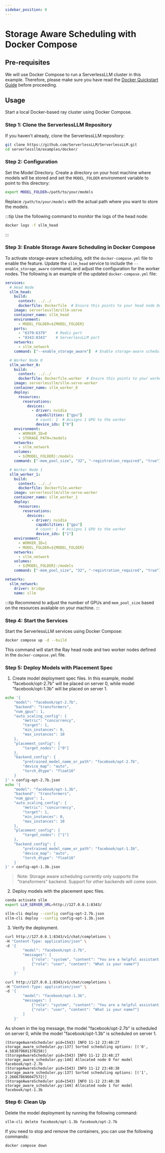 ```yaml
---
sidebar_position: 0
---
```


# Storage Aware Scheduling with Docker Compose

## Pre-requisites

We will use Docker Compose to run a ServerlessLLM cluster in this example. Therefore, please make sure you have read the [Docker Quickstart Guide](../getting_started/docker_quickstart.md) before proceeding.

## Usage

Start a local Docker-based ray cluster using Docker Compose.

### Step 1: Clone the ServerlessLLM Repository

If you haven't already, clone the ServerlessLLM repository:

```bash
git clone https://github.com/ServerlessLLM/ServerlessLLM.git
cd serverlessllm/examples/docker/
```

### Step 2: Configuration

Set the Model Directory. Create a directory on your host machine where models will be stored and set the `MODEL_FOLDER` environment variable to point to this directory:

```bash
export MODEL_FOLDER=/path/to/your/models
```

Replace `/path/to/your/models` with the actual path where you want to store the models.

:::tip
Use the following command to monitor the logs of the head node:

```bash
docker logs -f sllm_head
```
:::

### Step 3: Enable Storage Aware Scheduling in Docker Compose

To activate storage-aware scheduling, edit the `docker-compose.yml` file to enable the feature. Update the `sllm_head` service to include the `--enable_storage_aware` command, and adjust the configuration for the worker nodes. The following is an example of the updated `docker-compose.yml` file:

```yaml
services:
  # Head Node
  sllm_head:
    build:
      context: ../../
      dockerfile: Dockerfile  # Ensure this points to your head node Dockerfile
    image: serverlessllm/sllm-serve
    container_name: sllm_head
    environment:
      - MODEL_FOLDER=${MODEL_FOLDER}
    ports:
      - "6379:6379"    # Redis port
      - "8343:8343"    # ServerlessLLM port
    networks:
      - sllm_network
    command: ["--enable_storage_aware"]  # Enable storage-aware scheduling

  # Worker Node 0
  sllm_worker_0:
    build:
      context: ../../
      dockerfile: Dockerfile.worker  # Ensure this points to your worker Dockerfile
    image: serverlessllm/sllm-serve-worker
    container_name: sllm_worker_0
    deploy:
      resources:
        reservations:
          devices:
            - driver: nvidia
              capabilities: ["gpu"]
              # count: 1  # Assigns 1 GPU to the worker
              device_ids: ["0"]
    environment:
      - WORKER_ID=0
      - STORAGE_PATH=/models
    networks:
      - sllm_network
    volumes:
      - ${MODEL_FOLDER}:/models
    command: ["-mem_pool_size", "32", "-registration_required", "true"]

  # Worker Node 1
  sllm_worker_1:
    build:
      context: ../../
      dockerfile: Dockerfile.worker
    image: serverlessllm/sllm-serve-worker
    container_name: sllm_worker_1
    deploy:
      resources:
        reservations:
          devices:
            - driver: nvidia
              capabilities: ["gpu"]
              # count: 1  # Assigns 1 GPU to the worker
              device_ids: ["1"]
    environment:
      - WORKER_ID=1
      - MODEL_FOLDER=${MODEL_FOLDER}
    networks:
      - sllm_network
    volumes:
      - ${MODEL_FOLDER}:/models
    command: ["-mem_pool_size", "32", "-registration_required", "true"]

networks:
  sllm_network:
    driver: bridge
    name: sllm

```

:::tip
Recommend to adjust the number of GPUs and `mem_pool_size` based on the resources available on your machine.
:::


### Step 4: Start the Services

Start the ServerlessLLM services using Docker Compose:

```bash
docker compose up -d --build
```

This command will start the Ray head node and two worker nodes defined in the `docker-compose.yml` file.

### Step 5: Deploy Models with Placement Spec

1. Create model deployment spec files. In this example, model "facebook/opt-2.7b" will be placed on server 0, while model "facebook/opt-1.3b" will be placed on server 1.

```bash
echo '{
    "model": "facebook/opt-2.7b",
    "backend": "transformers",
    "num_gpus": 1,
    "auto_scaling_config": {
        "metric": "concurrency",
        "target": 1,
        "min_instances": 0,
        "max_instances": 10
    },
    "placement_config": {
        "target_nodes": ["0"]
    },
    "backend_config": {
        "pretrained_model_name_or_path": "facebook/opt-2.7b",
        "device_map": "auto",
        "torch_dtype": "float16"
    }
}' > config-opt-2.7b.json
echo '{
    "model": "facebook/opt-1.3b",
    "backend": "transformers",
    "num_gpus": 1,
    "auto_scaling_config": {
        "metric": "concurrency",
        "target": 1,
        "min_instances": 0,
        "max_instances": 10
    },
    "placement_config": {
        "target_nodes": ["1"]
    },
    "backend_config": {
        "pretrained_model_name_or_path": "facebook/opt-1.3b",
        "device_map": "auto",
        "torch_dtype": "float16"
    }
}' > config-opt-1.3b.json
```

> Note: Storage aware scheduling currently only supports the "transformers" backend. Support for other backends will come soon.

2. Deploy models with the placement spec files.

```bash
conda activate sllm
export LLM_SERVER_URL=http://127.0.0.1:8343/

sllm-cli deploy --config config-opt-2.7b.json
sllm-cli deploy --config config-opt-1.3b.json
```

3. Verify the deployment.

```bash
curl http://127.0.0.1:8343/v1/chat/completions \
-H "Content-Type: application/json" \
-d '{
        "model": "facebook/opt-2.7b",
        "messages": [
            {"role": "system", "content": "You are a helpful assistant."},
            {"role": "user", "content": "What is your name?"}
        ]
    }'

curl http://127.0.0.1:8343/v1/chat/completions \
-H "Content-Type: application/json" \
-d '{
        "model": "facebook/opt-1.3b",
        "messages": [
            {"role": "system", "content": "You are a helpful assistant."},
            {"role": "user", "content": "What is your name?"}
        ]
    }'
```

As shown in the log message, the model "facebook/opt-2.7b" is scheduled on server 0, while the model "facebook/opt-1.3b" is scheduled on server 1.

```log
(StorageAwareScheduler pid=1543) INFO 11-12 23:48:27 storage_aware_scheduler.py:137] Sorted scheduling options: [('0', 4.583079601378258)]
(StorageAwareScheduler pid=1543) INFO 11-12 23:48:27 storage_aware_scheduler.py:144] Allocated node 0 for model facebook/opt-2.7b
(StorageAwareScheduler pid=1543) INFO 11-12 23:48:38 storage_aware_scheduler.py:137] Sorted scheduling options: [('1', 2.266678696047572)]
(StorageAwareScheduler pid=1543) INFO 11-12 23:48:38 storage_aware_scheduler.py:144] Allocated node 1 for model facebook/opt-1.3b
```

### Step 6: Clean Up

Delete the model deployment by running the following command:

```bash
sllm-cli delete facebook/opt-1.3b facebook/opt-2.7b
```

If you need to stop and remove the containers, you can use the following commands:

```bash
docker compose down
```

